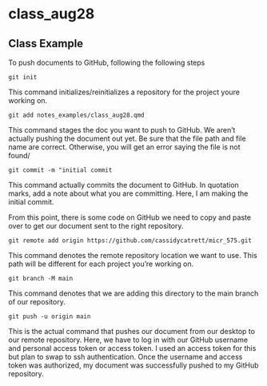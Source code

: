 # class_aug28

## Class Example

To push documents to GitHub, following the following steps

`git init`

This command initializes/reinitializes a repository for the project
youre working on.

`git add notes_examples/class_aug28.qmd`

This command stages the doc you want to push to GitHub. We aren’t
actually pushing the document out yet. Be sure that the file path and
file name are correct. Otherwise, you will get an error saying the file
is not found/

`git commit -m "initial commit`

This command actually commits the document to GitHub. In quotation
marks, add a note about what you are committing. Here, I am making the
initial commit.

From this point, there is some code on GitHub we need to copy and paste
over to get our document sent to the right repository.

`git remote add origin https://github.com/cassidycatrett/micr_575.git`

This command denotes the remote repository location we want to use. This
path will be different for each project you’re working on.

`git branch -M main`

This command denotes that we are adding this directory to the main
branch of our repository.

`git push -u origin main`

This is the actual command that pushes our document from our desktop to
our remote repository. Here, we have to log in with our GitHub username
and personal access token or access token. I used an access token for
this but plan to swap to ssh authentication. Once the username and
access token was authorized, my document was successfully pushed to my
GitHub repository.
